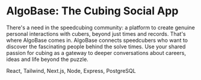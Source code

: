 # AlgoBase: The Cubing Social App

There's a need in the speedcubing community: a platform to create genuine personal interactions with cubers, beyond just times and records. That's where AlgoBase comes in. AlgoBase connects speedcubers who want to discover the fascinating people behind the solve times. Use your shared passion for cubing as a gateway to deeper conversations about careers, ideas and life beyond the puzzle.

React, Tailwind, Next.js, Node, Express, PostgreSQL